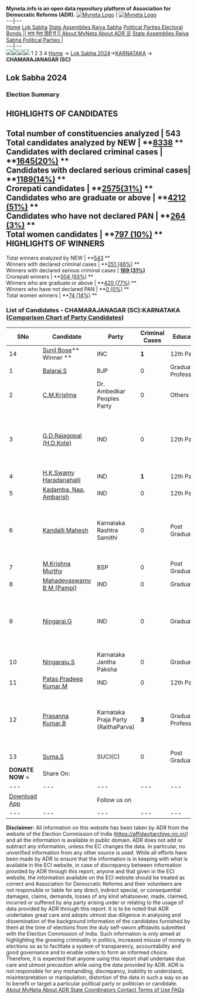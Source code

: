 **Myneta.info is an open data repository platform of Association for Democratic Reforms (ADR).**
[![Myneta Logo](https://www.myneta.info/lib/img/myneta-logo.png)](https://www.myneta.info/) | [![Myneta Logo](https://www.myneta.info/lib/img/adr-logo.png)](https://adrindia.org)  
---|---  
[Home](https://www.myneta.info/) [Lok Sabha](https://www.myneta.info/#ls "Lok Sabha") [ State Assemblies ](https://www.myneta.info/#sa "State Assemblies") [Rajya Sabha](https://www.myneta.info/#rs "Rajya Sabha") [Political Parties ](https://www.myneta.info/party "Political Parties") [ Electoral Bonds ](https://www.myneta.info/electoral_bonds "Electoral Bonds") [ || माय नेता हिंदी में || ](https://translate.google.co.in/translate?prev=hp&hl=en&js=y&u=www.myneta.info&sl=en&tl=hi&history_state0=) [ About MyNeta ](https://adrindia.org/content/about-myneta) [ About ADR ](https://adrindia.org/about-adr/who-we-are) [☰](javascript:void\(0\))
[ State Assemblies ](https://www.myneta.info/#sa "State Assemblies") [ Rajya Sabha ](https://www.myneta.info/#rs "Rajya Sabha") [ Political Parties ](https://www.myneta.info/party "Political Parties")
|   
---|---  
![](https://www.myneta.info/lib/img/banner/banner-1.png)![](https://www.myneta.info/lib/img/banner/banner-2.png)![](https://www.myneta.info/lib/img/banner/banner-3.png)![](https://www.myneta.info/lib/img/banner/banner-4.png)
1  2  3  4 
[Home](https://www.myneta.info/) → [Lok Sabha 2024](https://www.myneta.info/LokSabha2024/)→[KARNATAKA](https://www.myneta.info/LokSabha2024/index.php?action=show_constituencies&state_id=16) → **CHAMARAJANAGAR (SC)**
### 
## Lok Sabha 2024
###  Election Summary 
HIGHLIGHTS OF CANDIDATES  
---  
Total number of constituencies analyzed |  543   
Total candidates analyzed by NEW | **[8338](https://www.myneta.info/LokSabha2024/index.php?action=summary&subAction=candidates_analyzed&sort=candidate#summary) **  
Candidates with declared criminal cases | **[1645(20%)](https://www.myneta.info/LokSabha2024/index.php?action=summary&subAction=crime&sort=candidate#summary) **  
Candidates with declared serious criminal cases| **[1189(14%)](https://www.myneta.info/LokSabha2024/index.php?action=summary&subAction=serious_crime&sort=candidate#summary) **  
Crorepati candidates | **[2575(31%)](https://www.myneta.info/LokSabha2024/index.php?action=summary&subAction=crorepati&sort=candidate#summary) **  
Candidates who are graduate or above | **[4212 (51%)](https://www.myneta.info/LokSabha2024/index.php?action=summary&subAction=education&sort=candidate#summary) **  
Candidates who have not declared PAN | **[264 (3%)](https://www.myneta.info/LokSabha2024/index.php?action=summary&subAction=without_pan&sort=candidate#summary) **  
Total women candidates | **[797 (10%)](https://www.myneta.info/LokSabha2024/index.php?action=summary&subAction=women_candidate&sort=candidate#summary) **  
HIGHLIGHTS OF WINNERS  
---  
Total winners analyzed by NEW | **[543](https://www.myneta.info/LokSabha2024/index.php?action=summary&subAction=winner_analyzed&sort=candidate#summary) **  
Winners with declared criminal cases | **[251 (46%)](https://www.myneta.info/LokSabha2024/index.php?action=summary&subAction=winner_crime&sort=candidate#summary) **  
Winners with declared serious criminal cases | **[169 (31%)](https://www.myneta.info/LokSabha2024/index.php?action=summary&subAction=winner_serious_crime&sort=candidate#summary)**  
Crorepati winners | **[504 (93%)](https://www.myneta.info/LokSabha2024/index.php?action=summary&subAction=winner_crorepati&sort=candidate#summary) **  
Winners who are graduate or above | **[420 (77%)](https://www.myneta.info/LokSabha2024/index.php?action=summary&subAction=winner_education&sort=candidate#summary) **  
Winners who have not declared PAN | **[0 (0%)](https://www.myneta.info/LokSabha2024/index.php?action=summary&subAction=winner_without_pan&sort=candidate#summary) **  
Total women winners | **[74 (14%)](https://www.myneta.info/LokSabha2024/index.php?action=summary&subAction=winner_women&sort=candidate#summary) **  
### List of Candidates - CHAMARAJANAGAR (SC):KARNATAKA ([Comparison Chart of Party Candidates](https://www.myneta.info/LokSabha2024/comparisonchart.php?constituency_id=182))
SNo | Candidate| Party| Criminal Cases| Education| Age| Total Assets| Liabilities  
---|---|---|---|---|---|---|---  
14  | [Sunil Bose](https://www.myneta.info/LokSabha2024/candidate.php?candidate_id=2193)** Winner ** | INC | **1** | 12th Pass| 42 | Rs 7,84,66,251 ~ 7 Crore+ | Rs 5,56,78,947 ~ 5 Crore+  
1  | [Balaraj.S](https://www.myneta.info/LokSabha2024/candidate.php?candidate_id=2194) | BJP | 0 | Graduate Professional| 58 | Rs 6,43,37,433 ~ 6 Crore+ | Rs 38,87,132 ~ 38 Lacs+  
2  | [C.M.Krishna](https://www.myneta.info/LokSabha2024/candidate.php?candidate_id=2993) | Dr. Ambedkar Peoples Party | 0 | Others| 42 | Rs 4,36,000 ~ 4 Lacs+ | Rs 0 ~   
3  | [G.D.Rajagopal (H.D.Kote)](https://www.myneta.info/LokSabha2024/candidate.php?candidate_id=2056) | IND | 0 | 12th Pass| 53 | ![](https://myneta.info/image_v2.php?myneta_folder=LokSabha2024&candidate_id=2056&col=ta) | ![](https://myneta.info/image_v2.php?myneta_folder=LokSabha2024&candidate_id=2056&col=lia)  
4  | [H.K.Swamy Haradanahalli](https://www.myneta.info/LokSabha2024/candidate.php?candidate_id=2358) | IND | **1** | 12th Pass| 43 | Rs 31,37,000 ~ 31 Lacs+ | Rs 3,50,000 ~ 3 Lacs+  
5  | [Kadamba. Naa. Ambarish](https://www.myneta.info/LokSabha2024/candidate.php?candidate_id=2059) | IND | 0 | 12th Pass| 38 | Rs 8,99,000 ~ 8 Lacs+ | Rs 10,65,000 ~ 10 Lacs+  
6  | [Kandalli Mahesh](https://www.myneta.info/LokSabha2024/candidate.php?candidate_id=1878) | Karnataka Rashtra Samithi | 0 | Post Graduate| 39 | ![](https://myneta.info/image_v2.php?myneta_folder=LokSabha2024&candidate_id=1878&col=ta) | ![](https://myneta.info/image_v2.php?myneta_folder=LokSabha2024&candidate_id=1878&col=lia)  
7  | [M.Krishna Murthy](https://www.myneta.info/LokSabha2024/candidate.php?candidate_id=2995) | BSP | 0 | Post Graduate| 49 | Rs 21,71,388 ~ 21 Lacs+ | Rs 16,000 ~ 16 Thou+  
8  | [Mahadevaswamy B M (Pampi)](https://www.myneta.info/LokSabha2024/candidate.php?candidate_id=2058) | IND | 0 | Graduate| 32 | Rs 11,17,848 ~ 11 Lacs+ | Rs 3,00,000 ~ 3 Lacs+  
9  | [Ningaraj.G](https://www.myneta.info/LokSabha2024/candidate.php?candidate_id=2994) | IND | 0 | Graduate| 50 | ![](https://myneta.info/image_v2.php?myneta_folder=LokSabha2024&candidate_id=2994&col=ta) | ![](https://myneta.info/image_v2.php?myneta_folder=LokSabha2024&candidate_id=2994&col=lia)  
10  | [Ningaraju.S](https://www.myneta.info/LokSabha2024/candidate.php?candidate_id=1880) | Karnataka Jantha Paksha | 0 | Graduate| 40 | Rs 4,72,400 ~ 4 Lacs+ | Rs 4,24,000 ~ 4 Lacs+  
11  | [Patas Pradeep Kumar.M](https://www.myneta.info/LokSabha2024/candidate.php?candidate_id=2063) | IND | 0 | 12th Pass| 39 | Rs 56,000 ~ 56 Thou+ | Rs 0 ~   
12  | [Prasanna Kumar.B](https://www.myneta.info/LokSabha2024/candidate.php?candidate_id=2991) | Karnataka Praja Party (RaithaParva) | **3** | Graduate Professional| 36 | ![](https://myneta.info/image_v2.php?myneta_folder=LokSabha2024&candidate_id=2991&col=ta) | ![](https://myneta.info/image_v2.php?myneta_folder=LokSabha2024&candidate_id=2991&col=lia)  
13  | [Suma.S](https://www.myneta.info/LokSabha2024/candidate.php?candidate_id=1879) | SUCI(C) | 0 | Post Graduate| 29 | Rs 4,88,425 ~ 4 Lacs+ | Rs 0 ~   
|  **DONATE NOW** × |  Share On:  | [](https://api.whatsapp.com/send?text=https%3A%2F%2Fmyneta.info%2Fpunjab2022%2Findex.php%3Faction%3Dshow_constituencies%26state_id%3D19) | [](https://www.facebook.com/sharer/sharer.php?u=https%3A%2F%2Fmyneta.info%2Fpunjab2022%2Findex.php%3Faction%3Dshow_constituencies%26state_id%3D19) | [](https://twitter.com/share?url=https%3A%2F%2Fmyneta.info%2Fpunjab2022%2Findex.php%3Faction%3Dshow_constituencies%26state_id%3D19)  
---|---|---|---|---  
| [ Download App ](https://play.google.com/store/apps/details?id=com.webrosoft.myneta1&pcampaignid=pcampaignidMKT-Other-global-all-co-prtnr-py-PartBadge-Mar2515-1) | [](https://play.google.com/store/apps/details?id=com.webrosoft.myneta1&pcampaignid=pcampaignidMKT-Other-global-all-co-prtnr-py-PartBadge-Mar2515-1) |  Follow us on  | [](https://www.facebook.com/adrindia.org/) | [](https://twitter.com/adrspeaks) | [](https://groups.google.com/g/national-election-watch?hl=en&pli=1) | [](https://www.instagram.com/adrspeaks/) | [](https://www.youtube.com/user/adrspeaks) | [](https://sharechat.com/profile/adrspeaks)  
---|---|---|---|---|---|---|---|---  
**Disclaimer:** All information on this website has been taken by ADR from the website of the Election Commission of India (https://affidavitarchive.nic.in/) and all the information is available in public domain. ADR does not add or subtract any information, unless the EC changes the data. In particular, no unverified information from any other source is used. While all efforts have been made by ADR to ensure that the information is in keeping with what is available in the ECI website, in case of discrepancy between information provided by ADR through this report, anyone and that given in the ECI website, the information available on the ECI website should be treated as correct and Association for Democratic Reforms and their volunteers are not responsible or liable for any direct, indirect special, or consequential damages, claims, demands, losses of any kind whatsoever, made, claimed, incurred or suffered by any party arising under or relating to the usage of data provided by ADR through this report. It is to be noted that ADR undertakes great care and adopts utmost due diligence in analysing and dissemination of the background information of the candidates furnished by them at the time of elections from the duly self-sworn affidavits submitted with the Election Commission of India. Such information is only aimed at highlighting the growing criminality in politics, increased misuse of money in elections so as to facilitate a system of transparency, accountability and good governance and to enable voters to form an informed choice. Therefore, it is expected that anyone using this report shall undertake due care and utmost precaution while using the data provided by ADR. ADR is not responsible for any mishandling, discrepancy, inability to understand, misinterpretation or manipulation, distortion of the data in such a way so as to benefit or target a particular political party or politician or candidate. 
[ About MyNeta ](https://adrindia.org/content/about-myneta) [ About ADR ](https://adrindia.org/about-adr/who-we-are) [ State Coordinators ](https://adrindia.org/about-adr/state-coordinators) [ Contact ](https://adrindia.org/contact-us) [ Terms of Use ](https://adrindia.org/content/adr-terms-use) [ FAQs ](https://adrindia.org/content/faqs)
